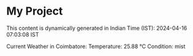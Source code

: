 # My Project

This content is dynamically generated in Indian Time (IST): 2024-04-16 07:03:08 IST


Current Weather in Coimbatore:
Temperature: 25.88 °C
Condition: mist
